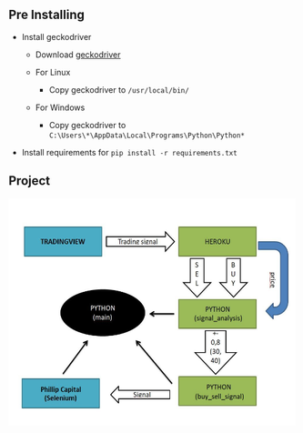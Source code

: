 ## Pre Installing
 - Install geckodriver
   - Download [geckodriver](https://github.com/mozilla/geckodriver/releases)
   - For Linux
     - Copy geckodriver to `/usr/local/bin/`

   - For Windows
     - Copy geckodriver to `C:\Users\*\AppData\Local\Programs\Python\Python*`

 - Install requirements for `pip install -r requirements.txt`


## Project
<img src="https://github.com/layofthenone/phillipcapital-poems-trader/blob/master/project.JPG" width="650" height="400" />
